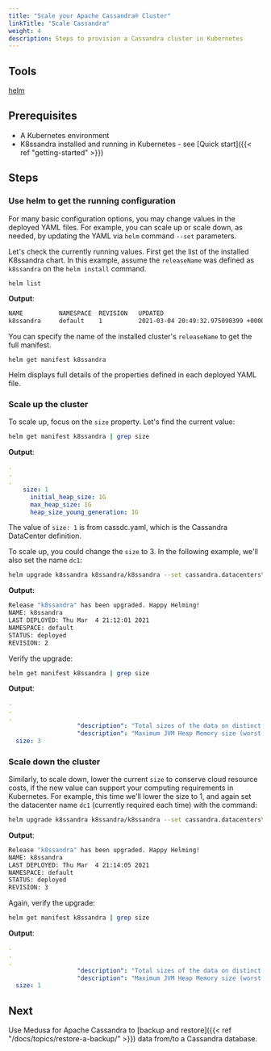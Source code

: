 ```yaml
---
title: "Scale your Apache Cassandra® Cluster"
linkTitle: "Scale Cassandra"
weight: 4
description: Steps to provision a Cassandra cluster in Kubernetes
---
```


## Tools

[helm](https://helm.sh/docs/intro/install/)

## Prerequisites

* A Kubernetes environment
* K8ssandra installed and running in Kubernetes - see [Quick start]({{< ref "getting-started" >}})

## Steps

### Use helm to get the running configuration

For many basic configuration options, you may change values in the deployed YAML files. For example, you can scale up or scale down, as needed, by updating the YAML via `helm` command `--set` parameters.

Let's check the currently running values. First get the list of the installed K8ssandra chart. In this example, assume the `releaseName` was defined as `k8ssandra` on the `helm install` command.

```bash
helm list
```

**Output**:

```bash
NAME     	  NAMESPACE	 REVISION   UPDATED                               STATUS  	CHART      APP VERSION
k8ssandra	  default  	 1          2021-03-04 20:49:32.975090399 +0000   UTC	      deployed	 k8ssandra-1.0.0	              
```

You can specify the name of the installed cluster's `releaseName` to get the full manifest. 

`helm get manifest k8ssandra`

Helm displays full details of the properties defined in each deployed YAML file. 

### Scale up the cluster

To scale up, focus on the `size` property. Let's find the current value:

```bash
helm get manifest k8ssandra | grep size
```

**Output**:

```yaml
.
.
.
    size: 1
      initial_heap_size: 1G
      max_heap_size: 1G
      heap_size_young_generation: 1G
```

The value of `size: 1` is from cassdc.yaml, which is the Cassandra DataCenter definition. 

To scale up, you could change the `size` to 3. In the following example, we'll also set the name `dc1`:

```bash
helm upgrade k8ssandra k8ssandra/k8ssandra --set cassandra.datacenters\[0\].size=3,cassandra.datacenters\[0\].name=dc1
```

**Output:**

```bash
Release "k8ssandra" has been upgraded. Happy Helming!
NAME: k8ssandra
LAST DEPLOYED: Thu Mar  4 21:12:01 2021
NAMESPACE: default
STATUS: deployed
REVISION: 2
```

Verify the upgrade:

```bash
helm get manifest k8ssandra | grep size
```

**Output**:

```yaml
.
.
.
                   "description": "Total sizes of the data on distinct nodes",
                   "description": "Maximum JVM Heap Memory size (worst node) and minimum available heap size",
  size: 3
```

### Scale down the cluster

Similarly, to scale down, lower the current `size` to conserve cloud resource costs, if the new value can support your computing requirements in Kubernetes. For example, this time we'll lower the size to 1, and again set the datacenter name `dc1` (currently required each time) with the command:

```bash
helm upgrade k8ssandra k8ssandra/k8ssandra --set cassandra.datacenters\[0\].size=1,cassandra.datacenters\[0\].name=dc1
```

**Output**:

```bash
Release "k8ssandra" has been upgraded. Happy Helming!
NAME: k8ssandra
LAST DEPLOYED: Thu Mar  4 21:14:05 2021
NAMESPACE: default
STATUS: deployed
REVISION: 3
```

Again, verify the upgrade:

```bash
helm get manifest k8ssandra | grep size
```

**Output**:

```yaml
.
.
.
                   "description": "Total sizes of the data on distinct nodes",
                   "description": "Maximum JVM Heap Memory size (worst node) and minimum available heap size",
  size: 1
```

## Next

Use Medusa for Apache Cassandra to [backup and restore]({{< ref "/docs/topics/restore-a-backup/" >}}) data from/to a Cassandra database.
